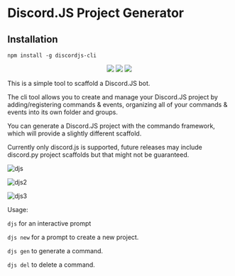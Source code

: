 # Discord.JS Project Generator

## Installation

`npm install -g discordjs-cli`
<div align="center">
    <a href="#"><img src="https://img.shields.io/discord/582319490122121247"></a>
    <a href="#"><img src="https://img.shields.io/npm/v/discordjs-cli"></a>
    <a href="#"><img src="https://img.shields.io/npm/dw/discordjs-cli"></a>
</div>

This is a simple tool to scaffold a Discord.JS bot.

The cli tool allows you to create and manage your Discord.JS project by adding/registering commands & events, organizing all of your commands & events into its own folder and groups.

You can generate a Discord.JS project with the commando framework, which will provide a slightly different scaffold.

Currently only discord.js is supported, future releases may include discord.py project scaffolds but that might not be guaranteed.

![djs](https://i.imgur.com/utVYrR0.png)

![djs2](https://i.imgur.com/PCQLa24.png)

![djs3](https://i.imgur.com/SsqRN0m.png)

Usage:

`djs` for an interactive prompt

`djs new` for a prompt to create a new project.

`djs gen` to generate a command.

`djs del` to delete a command.
